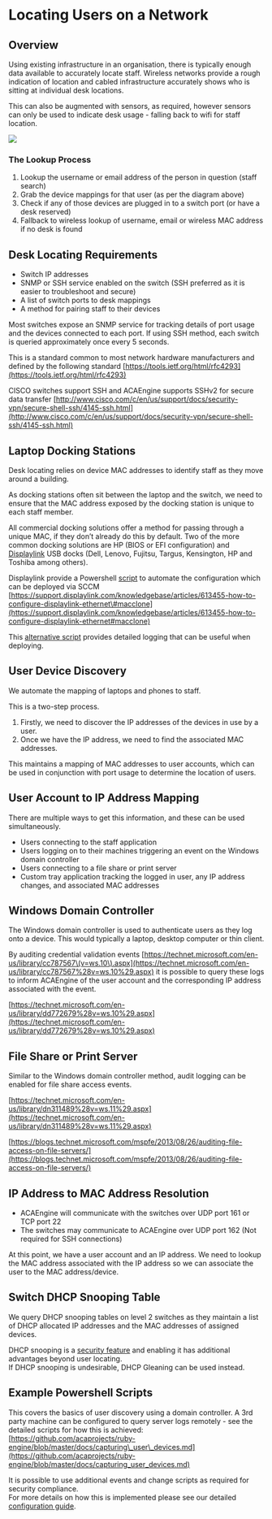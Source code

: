 # Locating Users on a Network

## Overview

Using existing infrastructure in an organisation, there is typically enough data available to accurately locate staff. Wireless networks provide a rough indication of location and cabled infrastructure accurately shows who is sitting at individual desk locations.

This can also be augmented with sensors, as required, however sensors can only be used to indicate desk usage - falling back to wifi for staff location.

![](https://docs.google.com/a/acaprojects.com/drawings/d/s6_6XidWyamd0Zk0Uf1gAcQ/image?w=642&h=555&rev=1&ac=1&parent=14XIJbnvJBg23Qc_oc3JN5Ub0geETTSmTWr8Sd8YryLM)

### The Lookup Process

1. Lookup the username or email address of the person in question \(staff search\)
2. Grab the device mappings for that user \(as per the diagram above\)
3. Check if any of those devices are plugged in to a switch port \(or have a desk reserved\)
4. Fallback to wireless lookup of username, email or wireless MAC address if no desk is found

## Desk Locating Requirements

* Switch IP addresses
* SNMP or SSH service enabled on the switch \(SSH preferred as it is easier to troubleshoot and secure\)
* A list of switch ports to desk mappings
* A method for pairing staff to their devices

Most switches expose an SNMP service for tracking details of port usage and the devices connected to each port. If using SSH method, each switch is queried approximately once every 5 seconds.

This is a standard common to most network hardware manufacturers and defined by the following standard [https://tools.ietf.org/html/rfc4293](https://tools.ietf.org/html/rfc4293)

CISCO switches support SSH and ACAEngine supports SSHv2 for secure data transfer [http://www.cisco.com/c/en/us/support/docs/security-vpn/secure-shell-ssh/4145-ssh.html](http://www.cisco.com/c/en/us/support/docs/security-vpn/secure-shell-ssh/4145-ssh.html)

## Laptop Docking Stations

Desk locating relies on device MAC addresses to identify staff as they move around a building.

As docking stations often sit between the laptop and the switch, we need to ensure that the MAC address exposed by the docking station is unique to each staff member.

All commercial docking solutions offer a method for passing through a unique MAC, if they don’t already do this by default. Two of the more common docking solutions are HP \(BIOS or EFI configuration\) and [Displaylink](http://www.displaylink.com/products/universal-docking-stations) USB docks \(Dell, Lenovo, Fujitsu, Targus, Kensington, HP and Toshiba among others\).

Displaylink provide a Powershell [script](https://drive.google.com/a/room.tools/file/d/1ie_cEe0tP4tmYvhw1vh3YXO45XSFIA3Y/view?usp=sharing) to automate the configuration which can be deployed via SCCM [https://support.displaylink.com/knowledgebase/articles/613455-how-to-configure-displaylink-ethernet\#macclone](https://support.displaylink.com/knowledgebase/articles/613455-how-to-configure-displaylink-ethernet#macclone)

This [alternative script](https://drive.google.com/a/room.tools/file/d/12VqNiXpX_WUoKtrnW-w06mG-dTkAPLbw/view?usp=sharing) provides detailed logging that can be useful when deploying.

## User Device Discovery

We automate the mapping of laptops and phones to staff.

This is a two-step process.

1. Firstly, we need to discover the IP addresses of the devices in use by a user.
2. Once we have the IP address, we need to find the associated MAC addresses.

This maintains a mapping of MAC addresses to user accounts, which can be used in conjunction with port usage to determine the location of users.

## User Account to IP Address Mapping

There are multiple ways to get this information, and these can be used simultaneously.

* Users connecting to the staff application
* Users logging on to their machines triggering an event on the Windows domain controller
* Users connecting to a file share or print server
* Custom tray application tracking the logged in user, any IP address changes, and associated MAC addresses

## Windows Domain Controller

The Windows domain controller is used to authenticate users as they log onto a device. This would typically a laptop, desktop computer or thin client.

By auditing credential validation events [https://technet.microsoft.com/en-us/library/cc787567\(v=ws.10\).aspx](https://technet.microsoft.com/en-us/library/cc787567%28v=ws.10%29.aspx) it is possible to query these logs to inform ACAEngine of the user account and the corresponding IP address associated with the event.

[https://technet.microsoft.com/en-us/library/dd772679%28v=ws.10%29.aspx](https://technet.microsoft.com/en-us/library/dd772679%28v=ws.10%29.aspx)

## File Share or Print Server

Similar to the Windows domain controller method, audit logging can be enabled for file share access events.

[https://technet.microsoft.com/en-us/library/dn311489%28v=ws.11%29.aspx](https://technet.microsoft.com/en-us/library/dn311489%28v=ws.11%29.aspx)

[https://blogs.technet.microsoft.com/mspfe/2013/08/26/auditing-file-access-on-file-servers/](https://blogs.technet.microsoft.com/mspfe/2013/08/26/auditing-file-access-on-file-servers/)

## IP Address to MAC Address Resolution

* ACAEngine will communicate with the switches over UDP port 161 or TCP port 22
* The switches may communicate to ACAEngine over UDP port 162 \(Not required for SSH connections\)

At this point, we have a user account and an IP address. We need to lookup the MAC address associated with the IP address so we can associate the user to the MAC address/device.

## Switch DHCP Snooping Table

We query DHCP snooping tables on level 2 switches as they maintain a list of DHCP allocated IP addresses and the MAC addresses of assigned devices.

DHCP snooping is a [security feature](http://packetpushers.net/five-things-to-know-about-dhcp-snooping/) and enabling it has additional advantages beyond user locating.  
If DHCP snooping is undesirable, DHCP Gleaning can be used instead.

## Example Powershell Scripts

This covers the basics of user discovery using a domain controller. A 3rd party machine can be configured to query server logs remotely - see the detailed scripts for how this is achieved: [https://github.com/acaprojects/ruby-engine/blob/master/docs/capturing\_user\_devices.md](https://github.com/acaprojects/ruby-engine/blob/master/docs/capturing_user_devices.md)

It is possible to use additional events and change scripts as required for security compliance.  
For more details on how this is implemented please see our detailed [configuration guide](https://docs.google.com/document/d/1WJOAMgs8ZppFrIVzlkTWDiV8vgZ_KJf766XSpv9nnzw/edit#heading=h.nocikac03i2d).

